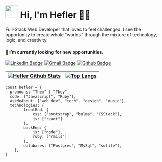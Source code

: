 
<link href="style.css" rel="stylesheet"></link>

<link rel="preconnect" href="https://fonts.gstatic.com">
<link href="https://fonts.googleapis.com/css2?family=Cutive+Mono&display=swap" rel="stylesheet"> 
<p align="center">

  # <img src="https://media.giphy.com/media/du3J3cXyzhj75IOgvA/giphy.gif" width="40px"> Hi, I'm Hefler 👨‍💻

 Full-Stack Web Developer that loves to feel challenged. I see the opportunity to create whole "worlds" through the mixture of technology, logic, and creativity.

  #### 🔭 I’m currently looking for new opportunities.
  
[![Linkedin Badge](https://img.shields.io/badge/-LinkedIn-blue?style=flat-square&logo=linkedin&link=https://www.linkedin.com/in/heflerdev/)](https://www.linkedin.com/in/heflerdev/)
[![Gmail Badge](https://img.shields.io/badge/-heflerdev@gmail.com-c14438?style=flat-square&logo=Gmail&logoColor=white)](mailto:heflerdev@gmail.com)
[![Github Badge](https://img.shields.io/badge/-P.Website-blueviolet?style=flat-square&logo=github)](https://heflerdev.herokuapp.com)

|[![Hefler Github Stats](https://github-readme-stats.vercel.app/api?username=heflerdev&show_icons=true&theme=buefy)](https://github.com/anuraghazra/github-readme-stats) |  [![Top Langs](https://github-readme-stats.vercel.app/api/top-langs/?username=heflerdev&layout=compact)](https://github.com/anuraghazra/github-readme-stats) |
|--|--|

```
const hefler = {
  pronouns: "Them" | "They",
  code: ["Javascript", "Ruby"],
  askMeAbout: ["web dev", "tech", "design", "music"],
  technologies: {
        frontEnd: {
            css: ["bootstrap", "bulma", "CSStack"],
            js: ["react"]
        },
        backEnd: {
            js: ["node"],
            ruby: ["rails"]
        },
        databases: ["Postgres", "MySql", "sqlite"],
    },
}
```
